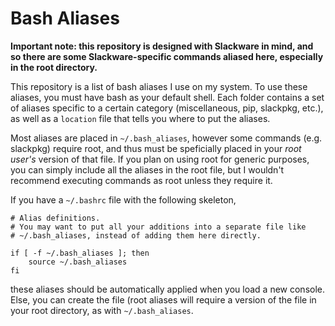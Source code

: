 # Bash Aliases

**Important note: this repository is designed with Slackware in mind, and so there are some Slackware-specific commands aliased here, especially in the root directory.**

This repository is a list of bash aliases I use on my system. To use these aliases, you must have bash as your default shell. Each folder contains a set of aliases specific to a certain category (miscellaneous, pip, slackpkg, etc.), as well as a `location` file that tells you where to put the aliases.

Most aliases are placed in `~/.bash_aliases`, however some commands (e.g. slackpkg) require root, and thus must be speficially placed in your *root user's* version of that file. If you plan on using root for generic purposes, you can simply include all the aliases in the root file, but I wouldn't recommend executing commands as root unless they require it.

If you have a `~/.bashrc` file with the following skeleton,
```
# Alias definitions.
# You may want to put all your additions into a separate file like
# ~/.bash_aliases, instead of adding them here directly.

if [ -f ~/.bash_aliases ]; then
    source ~/.bash_aliases
fi
```
these aliases should be automatically applied when you load a new console. Else, you can create the file (root aliases will require a version of the file in your root directory, as with `~/.bash_aliases`.
